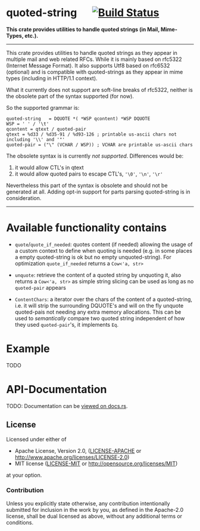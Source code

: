 
# quoted-string &emsp; [![Build Status](https://travis-ci.org/1aim/quoted_string.svg?branch=master)](https://travis-ci.org/1aim/quoted_string)

**This crate provides utilities to handle quoted strings (in Mail, Mime-Types, etc.).**

---

This crate provides utilities to handle quoted strings as they appear in multiple
mail and web related RFCs. While it is mainly based on rfc5322 (Internet Message Format).
It also supports Utf8 based on rfc6532 (optional) and is compatible with quoted-strings
as they appear in mime types (including in HTTP/1.1 context).

What it currently does not support are soft-line breaks of rfc5322,
neither is the obsolete part of the syntax supported (for now).

So the supported grammar is:

```
quoted-string   = DQUOTE *( *WSP qcontent) *WSP DQUOTE
WSP = ' ' / '\t'
qcontent = qtext / quoted-pair
qtext = %d33 / %d35-91 / %d93-126 ; printable us-ascii chars not including '\\' and '"'
quoted-pair = ("\" (VCHAR / WSP)) ; VCHAR are printable us-ascii chars
```

The obsolete syntax is is currently _not supported_. Differences would be:

1. it would allow CTL's in qtext
2. it would allow quoted pairs to escape CTL's, `'\0'`, `'\n'`, `'\r'` 
   
Nevertheless this part of the syntax is obsolete and should not be generated
at all. Adding opt-in support for parts parsing quoted-string is in consideration. 

---

# Available functionality contains

- `quote`/`quote_if_needed`: quotes content (if needed) allowing the usage of a custom context to define when
  quoting is needed (e.g. in some places a empty quoted-string is ok but no empty unquoted-string).
  For optimization `quote_if_needed` returns a `Cow<'a, str>`

- `unquote`: retrieve the content of a quoted string by unquoting it, also returns a `Cow<'a, str>`
  as simple string slicing can be used as long as no `quoted-pair` appears
 
- `ContentChars`: a iterator over the chars of the content of a quoted-string, i.e. it will strip
  the surrounding DQUOTE's and will on the fly unquote quoted-pais not needing any extra memory
  allocations. This can be used to _semantically_ compare two quoted string independent of how
  they used `quoted-pair`'s, it implements `Eq`.
  
# Example

TODO

# API-Documentation

TODO: Documentation can be [viewed on docs.rs](https://docs.rs/quoted-string).


## License

Licensed under either of

 * Apache License, Version 2.0, ([LICENSE-APACHE](LICENSE-APACHE) or http://www.apache.org/licenses/LICENSE-2.0)
 * MIT license ([LICENSE-MIT](LICENSE-MIT) or http://opensource.org/licenses/MIT)

at your option.

### Contribution

Unless you explicitly state otherwise, any contribution intentionally submitted
for inclusion in the work by you, as defined in the Apache-2.0 license, shall be dual licensed as above, without any
additional terms or conditions.
